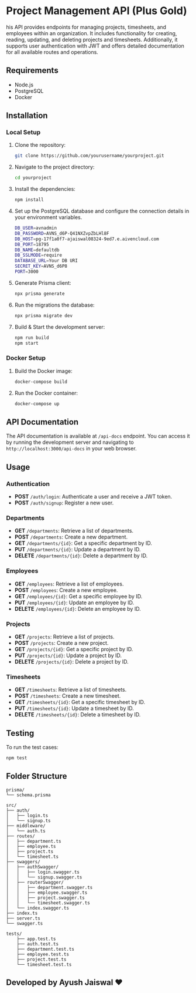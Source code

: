 # Project Management API (Plus Gold)

his API provides endpoints for managing projects, timesheets, and employees within an organization. It includes functionality for creating, reading, updating, and deleting projects and timesheets. Additionally, it supports user authentication with JWT and offers detailed documentation for all available routes and operations.

## Requirements

- Node.js
- PostgreSQL
- Docker

## Installation

### Local Setup

1. Clone the repository:
   ```bash
   git clone https://github.com/yourusername/yourproject.git
   ```
2. Navigate to the project directory:
   ```bash
   cd yourproject
   ```
3. Install the dependencies:
   ```bash
   npm install
   ```
4. Set up the PostgreSQL database and configure the connection details in your environment variables.
   ```bash
   DB_USER=avnadmin
   DB_PASSWORD=AVNS_d6P-Q41NXZvpZbLHl8F
   DB_HOST=pg-17f1a0f7-ajaiswal08324-9ed7.e.aivencloud.com
   DB_PORT=18795
   DB_NAME=defaultdb
   DB_SSLMODE=require
   DATABASE_URL=Your DB URI
   SECRET_KEY=AVNS_d6P8
   PORT=3000
   ```

5. Generate Prisma client:
   ```bash
   npx prisma generate
   ```

6. Run the migrations the database:
   ```bash
   npx prisma migrate dev
   ```
7. Build & Start the development server:
   ```bash
   npm run build
   npm start
   ```

### Docker Setup

1. Build the Docker image:
   ```bash
   docker-compose build
   ```
2. Run the Docker container:
   ```bash
   docker-compose up
   ```

## API Documentation

The API documentation is available at `/api-docs` endpoint. You can access it by running the development server and navigating to `http://localhost:3000/api-docs` in your web browser.

## Usage

### Authentication

- **POST** `/auth/login`: Authenticate a user and receive a JWT token.
- **POST** `/auth/signup`: Register a new user.

### Departments

- **GET** `/departments`: Retrieve a list of departments.
- **POST** `/departments`: Create a new department.
- **GET** `/departments/{id}`: Get a specific department by ID.
- **PUT** `/departments/{id}`: Update a department by ID.
- **DELETE** `/departments/{id}`: Delete a department by ID.

### Employees

- **GET** `/employees`: Retrieve a list of employees.
- **POST** `/employees`: Create a new employee.
- **GET** `/employees/{id}`: Get a specific employee by ID.
- **PUT** `/employees/{id}`: Update an employee by ID.
- **DELETE** `/employees/{id}`: Delete an employee by ID.

### Projects

- **GET** `/projects`: Retrieve a list of projects.
- **POST** `/projects`: Create a new project.
- **GET** `/projects/{id}`: Get a specific project by ID.
- **PUT** `/projects/{id}`: Update a project by ID.
- **DELETE** `/projects/{id}`: Delete a project by ID.

### Timesheets

- **GET** `/timesheets`: Retrieve a list of timesheets.
- **POST** `/timesheets`: Create a new timesheet.
- **GET** `/timesheets/{id}`: Get a specific timesheet by ID.
- **PUT** `/timesheets/{id}`: Update a timesheet by ID.
- **DELETE** `/timesheets/{id}`: Delete a timesheet by ID.

## Testing

To run the test cases:

```bash
npm test
```

## Folder Structure

```
prisma/
└── schema.prisma

src/
├── auth/
│   ├── login.ts
│   └── signup.ts
├── middleware/
│   └── auth.ts
├── routes/
│   ├── department.ts
│   ├── employee.ts
│   ├── project.ts
│   └── timesheet.ts
├── swaggers/
│   ├── authSwagger/
│   │   ├── login.swagger.ts
│   │   └── signup.swagger.ts
│   ├── routerSwagger/
│   │   ├── department.swagger.ts
│   │   ├── employee.swagger.ts
│   │   ├── project.swagger.ts
│   │   └── timesheet.swagger.ts
│   └── index.swagger.ts
├── index.ts
├── server.ts
└── swagger.ts

tests/
    ├── app.test.ts
    ├── auth.test.ts
    ├── department.test.ts
    ├── employee.test.ts
    ├── project.test.ts
    └── timesheet.test.ts
```

## Developed by Ayush Jaiswal ❤️
